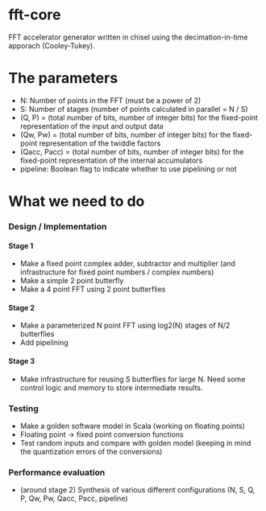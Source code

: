 # fft-core
FFT accelerator generator written in chisel using the decimation-in-time apporach (Cooley-Tukey).


# The parameters
- N: Number of points in the FFT (must be a power of 2)
- S: Number of stages (number of points calculated in parallel = N / S)
- (Q, P) = (total number of bits, number of integer bits) for the fixed-point representation of the input and output data
- (Qw, Pw) = (total number of bits, number of integer bits) for the fixed-point representation of the twiddle factors
- (Qacc, Pacc) = (total number of bits, number of integer bits) for the fixed-point representation of the internal accumulators
- pipeline: Boolean flag to indicate whether to use pipelining or not




# What we need to do
### Design / Implementation
#### Stage 1
- Make a fixed point complex adder, subtractor and multiplier (and infrastructure for fixed point numbers / complex numbers)
- Make a simple 2 point butterfly
- Make a 4 point FFT using 2 point butterflies

#### Stage 2
- Make a parameterized N point FFT using log2(N) stages of N/2 butterflies
- Add pipelining

#### Stage 3
- Make infrastructure for reusing S butterflies for large N. Need some control logic and memory to store intermediate results.


### Testing
- Make a golden software model in Scala (working on floating points)
- Floating point -> fixed point conversion functions
- Test random inputs and compare with golden model (keeping in mind the quantization errors of the conversions)

### Performance evaluation
- (around stage 2) Synthesis of various different configurations (N, S, Q, P, Qw, Pw, Qacc, Pacc, pipeline)